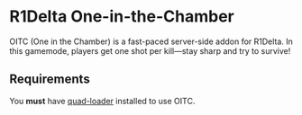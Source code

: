 # R1Delta One-in-the-Chamber

OITC (One in the Chamber) is a fast-paced server-side addon for R1Delta. In this gamemode, players get one shot per kill—stay sharp and try to survive!

## Requirements

You **must** have [quad-loader](https://github.com/quad-damage/quad-loader) installed to use OITC.